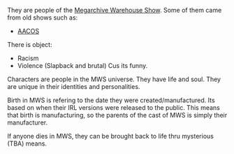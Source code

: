 
They are people of the [Megarchive Warehouse Show](../Megarchive%20Warehouse%20Show/Megarchive%20Warehouse%20Show.md). Some of them came from old shows such as:

- [AACOS](../Megarchive%20Warehouse%20Show/AACOS.md)

There is object:
- Racism
- Violence (Slapback and brutal)
Cus its funny.

Characters are people in the MWS universe. They have life and soul. They are unique in their identities and personalities.

Birth in MWS is refering to the date they were created/manufactured. Its based on when their IRL versions were released to the public. This means that birth is manufacturing, so the parents of the cast of MWS is simply their manufacturer.

If anyone dies in MWS, they can be brought back to life thru mysterious (TBA) means.